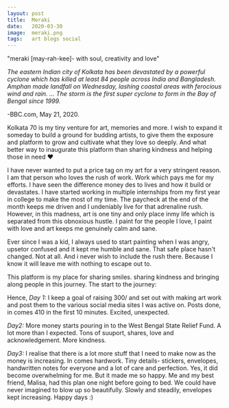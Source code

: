 ```yaml
---
layout: post
title:  Meraki
date:   2020-03-30
image:  meraki.png
tags:   art blogs social
---
```

"meraki [may-rah-kee]- with soul, creativity and love"

*The eastern Indian city of Kolkata has been devastated by a powerful cyclone which has killed at least 84 people across India and Bangladesh. Amphan made landfall on Wednesday, lashing coastal areas with ferocious wind and rain. ... The storm is the first super cyclone to form in the Bay of Bengal since 1999.*

-BBC.com, May 21, 2020.

Kolkata 70 is my tiny venture for art, memories and more. I wish to expand it someday to build a ground for budding artists, to give them the exposure and platform to grow and cultivate what they love so deeply. And what better way to inaugurate this platform than sharing kindness and helping those in need ❤

I have never wanted to put a price tag on my art for a very stringent reason. I am that person who loves the rush of work. Work which pays me for my efforts. I have seen the difference money des to lives and how it build or devastates. I have started working in multiple internships from my first year in college to make the most of my time. The paycheck at the end of the month keeps me driven and I undeniably live for that adrenaline rush. However, in this madness, art is one tiny and only place inmy life which is separated from this obnoxious hustle. I paint for the people I love, I paint with love and art keeps me genuinely calm and sane.

Ever since I was a kid, I always used to start painting when I was angry, upsetor confused and it kept me humble and sane. That safe place hasn't changed. Not at all. And i never wish to include the rush there. Because I know it will leave me with nothing to escape out to.

This platform is my place for sharing smiles. sharing kindness and bringing along people in this journey. The start to the journey:

Hence, *Day 1:* I keep a goal of raising 300/ and set out with making art work and post them to the various social media sites I was active on. Posts done, in comes 410 in the first 10 minutes. Excited, unexpected.

*Day2:* More money starts pouring in to the West Bengal State Relief Fund. A lot more than I expected. Tons of suuport, shares, love and acknowledgement. More kindness. 

*Day3:* I realise that there is a lot more stuff that I need to make now as the money is increasing. In comes hardwork. Tiny details- stickers, envelopes, handwritten notes for everyone and a lot of care and perfection.
 Yes, it did become overwhelming for me. But it made me so happy. Me and my best friend, Malisa, had this plan one night before going to bed. We could have never imagined to blow up so beautifully. 
 Slowly and steadily, envelopes kept increasing. Happy days :)
